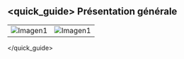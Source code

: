 ## <quick_guide> Présentation générale

|  |  |
|:-------|:-------|
|![Imagen1](http://static.energysistem.com/images/manuals/42556/561d19bcba81f.jpg)	|![Imagen1](http://static.energysistem.com/images/manuals/42556/561d19aba1c67.jpg)|
</quick_guide>
